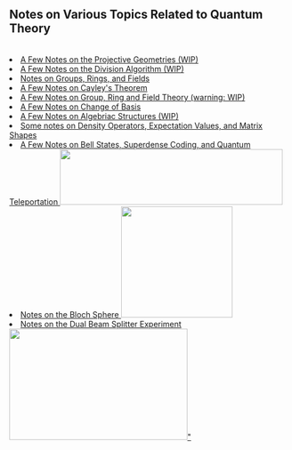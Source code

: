 <!-- 

#
#	David Meyer
#	dmm@m1-4-5.net
#	Sun Oct 30 13:33:40 2016
#
#	$Header: /mnt/disk0/dmm/public_html/qc/RCS/index.html,v 1.17 2019/10/04 18:11:15 dmm Exp $
#
-->

<h2>
Notes on Various Topics Related to Quantum Theory
</h2>
<br>



<li><a href="./projective_geometry.pdf">A Few Notes on the Projective Geometries (WIP) </a>
<br>




  <li><a href="./division.pdf">A Few Notes on the Division Algorithm (WIP) </a>
<br>






  <li><a href="./galois_theory.pdf">Notes on Groups, Rings, and Fields </a>
<br>






  <li><a href="./cayleys_theorem.pdf">A Few Notes on Cayley's Theorem</a>
<br>




  <li><a href="./groups.pdf">A Few Notes on Group, Ring and Field Theory (warning: WIP)</a>
<br>




  <li><a href="./change_of_basis.pdf">A Few Notes on Change of Basis</a>
<br>



  <li><a href="./algebraic_structures.pdf">A Few Notes on Algebriac Structures (WIP)</a>
<br>


  <li><a href="./density.pdf">Some notes on Density Operators, Expectation Values, and Matrix Shapes
  </a>
<br>


<li><a href="./bell.pdf">A Few Notes on Bell States, Superdense Coding, and
Quantum Teleportation
<img src="./images/bell_state_cat.jpg" style="width:400px;height:100px;">


<br>

<li><a href="./bloch_sphere.pdf">Notes on the Bloch Sphere
<img src="./images/bloch_sphere.png"" style="width:200px;height:200px;">



<br>

<li><a href="./dual_beam_experiment.pdf">Notes on the Dual Beam Splitter Experiment
<img src="./images/measurement_with_two_beam_splitters.png" style="width:320px;height:200px;">"



